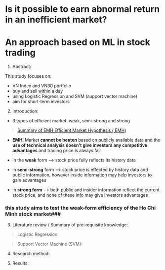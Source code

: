 # Is it possible to earn abnormal return in an inefficient market?

# An approach based on ML in stock trading

1. Abstract:

  This study focuses on:

  - VN Index and VN30 portfolio
  - buy and sell within a day
  - using Logistic Regression and SVM (support vector machine)
  - aim for short-term investors

2. Introduction:

  - 3 types of efficient market: weak, semi-strong and strong
  > [Summary of EMH Efficient Market Hypothesis ( EMH)](https://www.investopedia.com/ask/answers/032615/what-are-differences-between-weak-strong-and-semistrong-versions-efficient-market-hypothesis.asp)

  - **EMH**: Market __cannot be beaten__ based on publicly available data and the __use of technical analysis doesn't give investors any competitive advantages__ and trading price is always fair

  - in the **weak** form --> stock price fully reflects its history data
  - in **semi-strong** form --> stock price is effected by history data and public information, however inside information may help investors to gain advantages
  - in **strong form** --> both public and insider information reflect the current stock price, and none of these info may give investors advantages

 ### this study aims to test the weak-form efficiency of the Ho Chi Minh stock market###

3. Literature review / Summary of pre-requisite knowledge:

> Logistic Regression:

> Support Vector Machine (SVM):

4. Research method:

5. Results:

